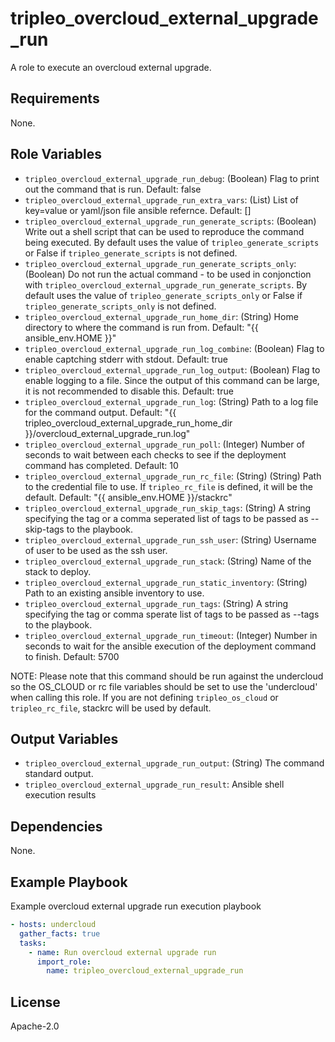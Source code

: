 tripleo_overcloud_external_upgrade_run
======================================

A role to execute an overcloud external upgrade.

Requirements
------------

None.

Role Variables
--------------

* `tripleo_overcloud_external_upgrade_run_debug`: (Boolean) Flag to print out the command that is run. Default: false
* `tripleo_overcloud_external_upgrade_run_extra_vars`: (List) List of key=value or yaml/json file ansible refernce. Default: []
* `tripleo_overcloud_external_upgrade_run_generate_scripts`: (Boolean) Write out a shell script that can be used to reproduce the command being executed. By default uses the value of `tripleo_generate_scripts` or False if `tripleo_generate_scripts` is not defined.
* `tripleo_overcloud_external_upgrade_run_generate_scripts_only`: (Boolean) Do not run the actual command - to be used in conjonction with `tripleo_overcloud_external_upgrade_run_generate_scripts`. By default uses the value of `tripleo_generate_scripts_only` or False if `tripleo_generate_scripts_only` is not defined.
* `tripleo_overcloud_external_upgrade_run_home_dir`: (String) Home directory to where the command is run from. Default: "{{ ansible_env.HOME }}"
* `tripleo_overcloud_external_upgrade_run_log_combine`: (Boolean) Flag to enable captching stderr with stdout. Default: true
* `tripleo_overcloud_external_upgrade_run_log_output`: (Boolean) Flag to enable logging to a file. Since the output of this command can be large, it is not recommended to disable this. Default: true
* `tripleo_overcloud_external_upgrade_run_log`: (String) Path to a log file for the command output. Default: "{{ tripleo_overcloud_external_upgrade_run_home_dir }}/overcloud_external_upgrade_run.log"
* `tripleo_overcloud_external_upgrade_run_poll`: (Integer) Number of seconds to wait between each checks to see if the deployment command has completed. Default: 10
* `tripleo_overcloud_external_upgrade_run_rc_file`: (String) (String) Path to the credential file to use. If `tripleo_rc_file` is defined, it will be the default. Default: "{{ ansible_env.HOME }}/stackrc"
* `tripleo_overcloud_external_upgrade_run_skip_tags`: (String) A string specifying the tag or a comma seperated list of tags to be passed as --skip-tags to the playbook.
* `tripleo_overcloud_external_upgrade_run_ssh_user`: (String) Username of user to be used as the ssh user.
* `tripleo_overcloud_external_upgrade_run_stack`: (String) Name of the stack to deploy.
* `tripleo_overcloud_external_upgrade_run_static_inventory`: (String) Path to an existing ansible inventory to use.
* `tripleo_overcloud_external_upgrade_run_tags`: (String) A string specifying the tag or comma sperate list of tags to be passed as --tags to the playbook.
* `tripleo_overcloud_external_upgrade_run_timeout`: (Integer) Number in seconds to wait for the ansible execution of the deployment command to finish. Default: 5700

NOTE: Please note that this command should be run against the undercloud so the
OS_CLOUD or rc file variables should be set to use the 'undercloud' when
calling this role. If you are not defining `tripleo_os_cloud` or `tripleo_rc_file`,
stackrc will be used by default.

Output Variables
----------------

* `tripleo_overcloud_external_upgrade_run_output`: (String) The command standard output.
* `tripleo_overcloud_external_upgrade_run_result`: Ansible shell execution results

Dependencies
------------

None.

Example Playbook
----------------

Example overcloud external upgrade run execution playbook

```yaml
- hosts: undercloud
  gather_facts: true
  tasks:
    - name: Run overcloud external upgrade run
      import_role:
        name: tripleo_overcloud_external_upgrade_run
```

License
-------

Apache-2.0
